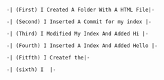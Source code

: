     -| (First) I Created A Folder With A HTML File|-

    -| (Second) I Inserted A Commit for my index |-

    -| (Third) I Modified My Index And Added Hi |-

    -| (Fourth) I Inserted A Index And Added Hello |-

    -| (Fitfth) I Createf the|-

    -| (sixth) I  |-